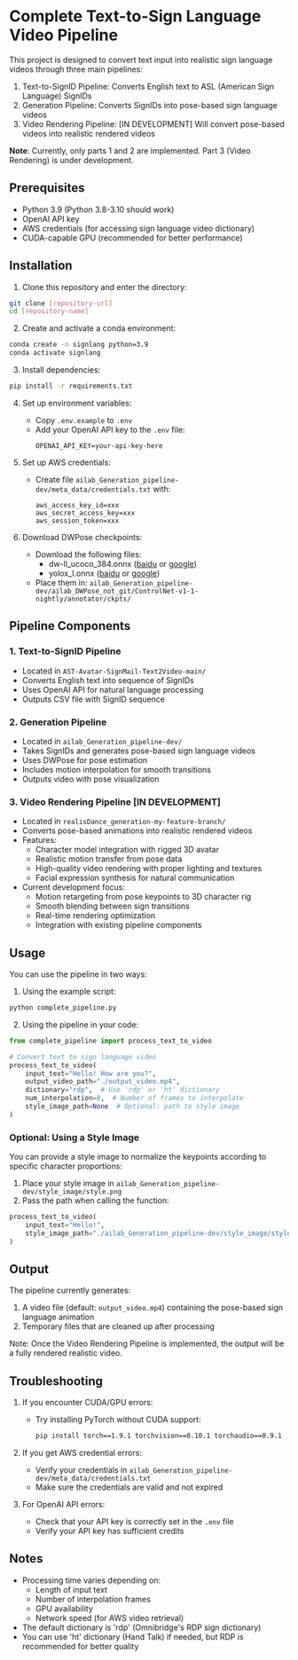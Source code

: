 # Complete Text-to-Sign Language Video Pipeline

This project is designed to convert text input into realistic sign language videos through three main pipelines:
1. Text-to-SignID Pipeline: Converts English text to ASL (American Sign Language) SignIDs
2. Generation Pipeline: Converts SignIDs into pose-based sign language videos
3. Video Rendering Pipeline: [IN DEVELOPMENT] Will convert pose-based videos into realistic rendered videos

**Note**: Currently, only parts 1 and 2 are implemented. Part 3 (Video Rendering) is under development.


## Prerequisites

- Python 3.9 (Python 3.8-3.10 should work)
- OpenAI API key
- AWS credentials (for accessing sign language video dictionary)
- CUDA-capable GPU (recommended for better performance)

## Installation

1. Clone this repository and enter the directory:
```bash
git clone [repository-url]
cd [repository-name]
```

2. Create and activate a conda environment:
```bash
conda create -n signlang python=3.9
conda activate signlang
```

3. Install dependencies:
```bash
pip install -r requirements.txt
```

4. Set up environment variables:
   - Copy `.env.example` to `.env`
   - Add your OpenAI API key to the `.env` file:
     ```
     OPENAI_API_KEY=your-api-key-here
     ```

5. Set up AWS credentials:
   - Create file `ailab_Generation_pipeline-dev/meta_data/credentials.txt` with:
     ```
     aws_access_key_id=xxx
     aws_secret_access_key=xxx
     aws_session_token=xxx
     ```

6. Download DWPose checkpoints:
   - Download the following files:
     - dw-ll_ucoco_384.onnx ([baidu](https://pan.baidu.com/s/1nuBjw-KKSxD_BkpmwXUJiw?pwd=28d7) or [google](https://drive.google.com/file/d/12L8E2oAgZy4VACGSK9RaZBZrfgx7VTA2/view?usp=sharing))
     - yolox_l.onnx ([baidu](https://pan.baidu.com/s/1fpfIVpv5ypo4c1bUlzkMYQ?pwd=mjdn) or [google](https://drive.google.com/file/d/1w9pXC8tT0p9ndMN-CArp1__b2GbzewWI/view?usp=sharing))
   - Place them in: `ailab_Generation_pipeline-dev/ailab_DWPose_not_git/ControlNet-v1-1-nightly/annotator/ckpts/`

## Pipeline Components

### 1. Text-to-SignID Pipeline
- Located in `AST-Avatar-SignMail-Text2Video-main/`
- Converts English text into sequence of SignIDs
- Uses OpenAI API for natural language processing
- Outputs CSV file with SignID sequence

### 2. Generation Pipeline
- Located in `ailab_Generation_pipeline-dev/`
- Takes SignIDs and generates pose-based sign language videos
- Uses DWPose for pose estimation
- Includes motion interpolation for smooth transitions
- Outputs video with pose visualization

### 3. Video Rendering Pipeline [IN DEVELOPMENT]
- Located in `realisDance_generation-my-feature-branch/`
- Converts pose-based animations into realistic rendered videos
- Features:
  - Character model integration with rigged 3D avatar
  - Realistic motion transfer from pose data
  - High-quality video rendering with proper lighting and textures
  - Facial expression synthesis for natural communication
- Current development focus:
  - Motion retargeting from pose keypoints to 3D character rig
  - Smooth blending between sign transitions
  - Real-time rendering optimization
  - Integration with existing pipeline components

## Usage

You can use the pipeline in two ways:

1. Using the example script:
```bash
python complete_pipeline.py
```

2. Using the pipeline in your code:
```python
from complete_pipeline import process_text_to_video

# Convert text to sign language video
process_text_to_video(
    input_text="Hello! How are you?",
    output_video_path="./output_video.mp4",
    dictionary="rdp",  # Use 'rdp' or 'ht' dictionary
    num_interpolation=8,  # Number of frames to interpolate
    style_image_path=None  # Optional: path to style image
)
```

### Optional: Using a Style Image

You can provide a style image to normalize the keypoints according to specific character proportions:
1. Place your style image in `ailab_Generation_pipeline-dev/style_image/style.png`
2. Pass the path when calling the function:
```python
process_text_to_video(
    input_text="Hello!",
    style_image_path="./ailab_Generation_pipeline-dev/style_image/style.png"
)
```

## Output

The pipeline currently generates:
1. A video file (default: `output_video.mp4`) containing the pose-based sign language animation
2. Temporary files that are cleaned up after processing

Note: Once the Video Rendering Pipeline is implemented, the output will be a fully rendered realistic video.

## Troubleshooting

1. If you encounter CUDA/GPU errors:
   - Try installing PyTorch without CUDA support:
     ```bash
     pip install torch==1.9.1 torchvision==0.10.1 torchaudio==0.9.1
     ```

2. If you get AWS credential errors:
   - Verify your credentials in `ailab_Generation_pipeline-dev/meta_data/credentials.txt`
   - Make sure the credentials are valid and not expired

3. For OpenAI API errors:
   - Check that your API key is correctly set in the `.env` file
   - Verify your API key has sufficient credits

## Notes

- Processing time varies depending on:
  - Length of input text
  - Number of interpolation frames
  - GPU availability
  - Network speed (for AWS video retrieval)
- The default dictionary is 'rdp' (Omnibridge's RDP sign dictionary)
- You can use 'ht' dictionary (Hand Talk) if needed, but RDP is recommended for better quality 